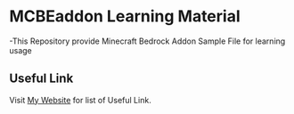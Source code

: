 # MCBEaddon Learning Material
-This Repository provide Minecraft Bedrock Addon Sample File for learning usage

## Useful Link
  Visit <a href="https://xupapercup.github.io/en-us/Website/MCBEaddon/Useful_Link.html">My Website</a> for list of Useful Link.
